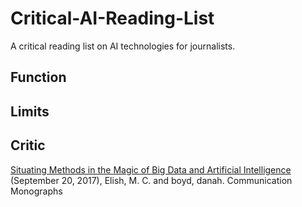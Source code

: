 # Critical-AI-Reading-List
A critical reading list on AI technologies for journalists.

## Function

## Limits

## Critic

[Situating Methods in the Magic of Big Data and Artificial Intelligence](https://papers.ssrn.com/sol3/papers.cfm?abstract_id=3040201) (September 20, 2017), Elish, M. C. and boyd, danah. Communication Monographs
